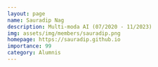 ```yaml
---
layout: page
name: Sauradip Nag
description: Multi-moda AI (07/2020 - 11/2023)
img: assets/img/members/sauradip.png
homepage: https://sauradip.github.io
importance: 99
category: Alumnis
---
```

